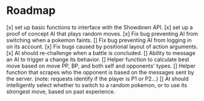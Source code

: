 # Roadmap

[x] set up basic functions to interface with the Showdown API.
[x] set up a proof of concept AI that plays random moves.
[x] Fix bug preventing AI from switching when a pokemon faints.
[] Fix bug preventing AI from logging in on its account.
[x] Fix bugs caused by positional layout of action arguments.
[x] AI should re-challenge when a battle is concluded.
[] Ability to message an AI to trigger a change its behavior.
[] Helper function to calculate best move based on move PP, BP, and both self and opponents' types.
[] Helper function that scrapes who the opponent is based on the messages sent by the server. (note: requests identify if the player is P1 or P2...)
[] AI should intelligently select whether to switch to a random pokemon, or to use its strongest move, based on past experience.
